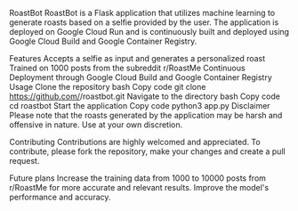 RoastBot
RoastBot is a Flask application that utilizes machine learning to generate roasts based on a selfie provided by the user. The application is deployed on Google Cloud Run and is continuously built and deployed using Google Cloud Build and Google Container Registry.

Features
Accepts a selfie as input and generates a personalized roast
Trained on 1000 posts from the subreddit r/RoastMe
Continuous Deployment through Google Cloud Build and Google Container Registry
Usage
Clone the repository
bash
Copy code
git clone https://github.com/<your-github-username>/roastbot.git
Navigate to the directory
bash
Copy code
cd roastbot
Start the application
Copy code
python3 app.py
Disclaimer
Please note that the roasts generated by the application may be harsh and offensive in nature. Use at your own discretion.

Contributing
Contributions are highly welcomed and appreciated. To contribute, please fork the repository, make your changes and create a pull request.

Future plans
Increase the training data from 1000 to 10000 posts from r/RoastMe for more accurate and relevant results.
Improve the model's performance and accuracy.
